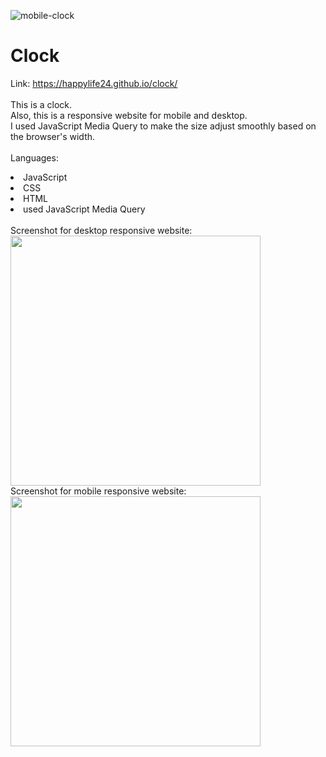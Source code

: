 ![mobile-clock](https://github.com/happylife24/clock/assets/124482174/e28ac550-3eef-4716-8adf-ff9173ff9a78)
# Clock 


Link: https://happylife24.github.io/clock/
<br>
<br>
This is a clock.
<br>
Also, this is a responsive website for mobile and desktop.
<br>
I used JavaScript Media Query to make the size adjust smoothly based on the browser's width.
<br>
<br>
Languages:
<li>JavaScript</li>
<li>CSS</li>
<li>HTML</li>
<li>used JavaScript Media Query</li>
<br>
Screenshot for desktop responsive website:
<br>
<img width="400px" src="https://github.com/happylife24/clock/assets/124482174/d0b3c346-2dc9-42bf-bd65-ea09c15c0152">
<br>
Screenshot for mobile responsive website:
<br>
<img width="400px" src="https://github.com/happylife24/clock/assets/124482174/e16163ac-dfa4-43e0-a8c4-0bf311eb6074">
<br>




